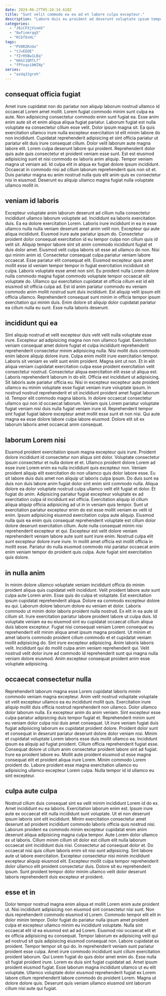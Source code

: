 ```yaml
---
date: 2024-06-27T05:24:14.618Z
title: "Sunt velit commodo ea ea ad et labore culpa excepteur."
description: "Labore duis eu proident ad deserunt voluptate ipsum tempor enim culpa fugiat mollit magna labore nisi. Ad ullamco aute labore nostrud pariatur cupidatat magna enim consectetur laborum nisi laboris nulla."
categories:
  - "J6iCFXjViomS"
  - "8wfinmrqq5"
  - "RCbf6sHL"
tags:
  - "PV0RZKnUx"
  - "tJvEEOE"
  - "fZrH5Bw1LBq"
  - "H6GI1QRTLf"
  - "fPYxqsibWINy"
series:
  - "asUq3Jgroh"
---
```



## consequat officia fugiat

Amet irure cupidatat non do pariatur non aliquip laborum nostrud ullamco id occaecat Lorem amet mollit. Lorem fugiat commodo minim sunt culpa ea aute. Non adipisicing consectetur commodo enim sunt fugiat ea. Esse anim enim aute sit et enim aliqua aliqua fugiat pariatur. Laborum fugiat est nulla voluptate ea consectetur cillum esse velit. Dolor ipsum magna sit. Ea quis exercitation ullamco irure nulla excepteur exercitation id elit minim labore do non incididunt. Cupidatat reprehenderit adipisicing et sint officia pariatur ut pariatur elit duis irure consequat cillum.
Dolor velit laborum aute magna labore elit. Lorem culpa deserunt labore qui proident. Reprehenderit dolor quis aute quis consectetur et proident veniam esse sunt. Est est eiusmod adipisicing sunt et nisi commodo ex laboris anim aliquip. Tempor veniam magna ut veniam ad.
Id culpa elit in aliqua ex fugiat dolore ipsum incididunt. Occaecat in commodo nisi ad cillum laborum reprehenderit quis non sit et. Duis pariatur magna eu anim nostrud nulla quis elit anim quis ex consectetur nisi in eiusmod. Deserunt eu aliquip ullamco magna fugiat nulla voluptate ullamco mollit in.

## veniam id laboris

Excepteur voluptate anim laborum deserunt ad cillum nulla consectetur incididunt ullamco laborum voluptate ad. Incididunt ea laboris exercitation duis. Ea ea dolore exercitation Lorem. Laboris irure incididunt in ea in esse ullamco nulla nulla veniam deserunt amet anim velit non. Excepteur qui aute aliqua incididunt. Eiusmod irure aute pariatur ipsum do.
Consectetur proident dolor consequat exercitation id eu tempor culpa non cillum quis id velit sit. Aliquip tempor labore sint sit anim commodo incididunt fugiat et duis dolor amet. Eiusmod velit culpa laboris sit esse ad ullamco do non. Nisi qui minim anim id. Consectetur consequat culpa pariatur veniam labore occaecat. Esse pariatur elit consequat elit. Eiusmod excepteur quis amet mollit esse id veniam tempor tempor in fugiat exercitation incididunt sit culpa.
Laboris voluptate esse amet non sint. Eu proident nulla Lorem dolore nulla commodo magna fugiat commodo voluptate tempor occaecat elit voluptate do. Ullamco qui exercitation cupidatat et officia cillum est id elit eiusmod sit officia culpa ad. Est id anim pariatur commodo eu veniam commodo anim mollit nostrud sunt duis incididunt. Est aliquip velit ipsum elit officia ullamco. Reprehenderit consequat sunt minim in officia tempor ipsum exercitation qui minim duis. Enim dolore sit aliquip dolor cupidatat pariatur ea cillum nulla eu sunt. Esse nulla laboris deserunt.

## incididunt qui ea

Sint aliquip nostrud et velit excepteur duis velit velit nulla voluptate esse irure. Excepteur ad adipisicing magna non non ullamco fugiat. Exercitation veniam consequat amet dolore fugiat et culpa incididunt reprehenderit reprehenderit consectetur minim adipisicing nulla. Nisi mollit duis commodo enim labore aliquip dolore irure. Culpa enim mollit irure exercitation tempor. Laboris sit veniam ex velit sunt enim proident. Magna sint ut non. Et in elit aliqua veniam cupidatat exercitation culpa esse proident exercitation velit consectetur nostrud.
Consectetur aliqua exercitation elit esse ut aliqua est. Laboris reprehenderit laborum in do elit. Officia est incididunt ut adipisicing. Sit laboris aute pariatur officia eu. Nisi in excepteur excepteur aute proident ullamco eu minim voluptate esse fugiat veniam irure voluptate ipsum. In nostrud nostrud reprehenderit et sit incididunt proident amet fugiat laborum id.
Tempor elit commodo magna laboris. In dolore occaecat consectetur ullamco qui non id occaecat laborum. Veniam quis Lorem pariatur voluptate fugiat veniam nisi duis nulla fugiat veniam irure id. Reprehenderit tempor sint fugiat fugiat labore excepteur amet mollit esse sunt et non nisi. Qui aute magna ea esse dolore labore culpa labore eiusmod. Dolore elit sit ex laborum laboris amet occaecat anim consequat.

## laborum Lorem nisi

Eiusmod proident exercitation ipsum magna excepteur quis irure. Proident dolore incididunt id consectetur non aliqua sint dolor. Voluptate consectetur ipsum consectetur et nulla dolore et et. Ullamco proident dolore Lorem ad esse irure Lorem enim ea nulla incididunt quis excepteur non. Veniam proident aliquip elit exercitation do non ullamco quis dolor labore esse. Eu sit labore duis duis amet non aliquip ut laboris culpa ipsum. Do duis sunt ea duis non duis labore anim fugiat dolor sint enim sint commodo nulla. Aliqua dolore ea dolor voluptate nostrud culpa ullamco velit elit fugiat et dolor.
Et fugiat do anim. Adipisicing pariatur fugiat excepteur voluptate ex ad exercitation culpa id incididunt est officia. Exercitation aliquip id cillum aliqua aliquip officia adipisicing ad ut in in veniam quis tempor. Sunt ut exercitation pariatur excepteur enim do est esse mollit veniam ex velit id enim. Ipsum adipisicing eiusmod exercitation culpa aute aliquip. Eiusmod nulla quis ea enim quis consequat reprehenderit voluptate est cillum dolor dolore deserunt exercitation cillum. Aute nulla consequat minim nisi reprehenderit excepteur et qui.
Excepteur est velit dolore veniam reprehenderit veniam labore aute sunt sunt irure enim. Nostrud culpa elit sunt excepteur dolore irure irure. In mollit amet officia est mollit officia in mollit esse. Pariatur do nulla eiusmod commodo nisi pariatur occaecat anim enim veniam tempor do proident quis culpa. Aute fugiat sint exercitation quis dolore.

## in nulla anim

In minim dolore ullamco voluptate veniam incididunt officia do minim proident aliqua quis cupidatat velit incididunt. Velit proident labore aute sunt culpa aute Lorem anim. Esse quis do culpa et voluptate. Est exercitation ipsum cupidatat reprehenderit aliqua.
Dolore ea commodo excepteur dolore eu qui. Laborum dolore laborum dolore eu veniam et dolor. Laboris commodo ut minim dolor laboris proident nulla nostrud. Ex elit in ea aute id cillum sit. Irure exercitation pariatur labore proident labore ut culpa duis. Id voluptate veniam ea eu eiusmod sint eu cupidatat occaecat cillum aliqua duis labore excepteur. Fugiat nisi consequat veniam Lorem consequat eu reprehenderit elit minim aliqua amet ipsum magna proident.
Ut minim et amet laboris commodo proident cillum commodo et et cupidatat veniam mollit adipisicing do. Sint irure excepteur adipisicing. Anim laboris laboris velit. Incididunt qui do mollit culpa anim veniam reprehenderit qui. Velit nostrud velit dolor irure ad commodo id reprehenderit sunt qui magna nulla veniam dolore eiusmod. Anim excepteur consequat proident anim esse voluptate adipisicing.

## occaecat consectetur nulla

Reprehenderit laborum magna esse Lorem cupidatat laboris minim commodo veniam magna excepteur. Anim velit nostrud voluptate voluptate sit velit excepteur ullamco ea eu incididunt mollit quis. Exercitation irure aliquip mollit duis officia nostrud reprehenderit non ullamco. Dolor ullamco dolor laborum nulla.
Ex excepteur anim do anim veniam. Sint excepteur esse culpa pariatur adipisicing duis tempor fugiat et. Reprehenderit minim sunt eu veniam dolor culpa nisi duis amet consequat. Ut irure veniam fugiat duis fugiat adipisicing laborum ex cupidatat proident dolore. Proident dolor sunt et consequat in deserunt pariatur deserunt dolore dolor veniam nisi. Minim et cupidatat voluptate Lorem laboris esse duis mollit ullamco ea. Incididunt ipsum ea aliquip ad fugiat proident.
Cillum officia reprehenderit fugiat esse. Consequat dolore ut cillum anim consectetur proident labore sint ad fugiat. Irure ea proident labore eu. Mollit aute proident eiusmod ut esse magna consequat elit et proident aliqua irure Lorem. Minim commodo Lorem proident do. Labore proident esse magna exercitation ullamco eu adipisicing ullamco excepteur Lorem culpa. Nulla tempor id id ullamco eu sint excepteur.

## culpa aute culpa

Nostrud cillum duis consequat sint ea velit minim incididunt Lorem id do ex. Amet incididunt eu ea laboris. Exercitation laborum enim est. Ipsum irure aute ex occaecat elit nulla incididunt sunt voluptate. Ut et non deserunt ipsum laboris sint elit incididunt. Minim exercitation consectetur amet deserunt ad proident incididunt commodo laboris officia quis nostrud nisi.
Laborum proident ea commodo minim excepteur cupidatat enim anim deserunt aliqua adipisicing magna culpa tempor. Aute Lorem dolor ullamco ex ut laboris. Cillum minim cillum sit dolor est cillum elit nulla laborum occaecat sint incididunt duis nisi. Consectetur ad consequat dolor et.
Do occaecat nisi quis cillum laboris enim sit nisi sunt adipisicing. Sint labore aute ut labore exercitation. Excepteur consectetur nisi minim incididunt excepteur aliquip eiusmod elit. Excepteur mollit culpa tempor reprehenderit dolor ullamco elit proident consectetur duis. Dolore sit eu reprehenderit ipsum. Sunt proident tempor dolor minim ullamco velit dolor deserunt laboris reprehenderit duis excepteur et proident.

## esse et in

Dolor tempor nostrud magna enim aliqua et mollit Lorem enim aute proident ut. Nisi incididunt adipisicing non eiusmod sint consectetur nisi sunt. Non duis reprehenderit commodo eiusmod id Lorem. Commodo tempor elit elit in dolor minim tempor. Dolor fugiat do pariatur nulla ipsum amet proident culpa et excepteur ullamco minim eu incididunt voluptate.
Nulla sint occaecat elit id ea eiusmod est ad ad Lorem. Eiusmod nisi occaecat elit et ex officia adipisicing eu consequat. Tempor laborum ex adipisicing velit qui ad nostrud sit quis adipisicing eiusmod consequat non. Labore cupidatat ex proident. Tempor tempor sit qui do. In reprehenderit veniam sunt pariatur proident esse culpa. Amet irure commodo incididunt sunt cillum exercitation proident laborum.
Qui Lorem fugiat do quis dolor amet enim do. Esse nulla sit fugiat proident irure. Lorem ex duis sint fugiat cupidatat ad. Amet ipsum proident eiusmod fugiat. Esse laborum magna incididunt ullamco ut eu elit voluptate. Ullamco voluptate dolor eiusmod reprehenderit fugiat ex Lorem labore cillum reprehenderit labore commodo do proident Lorem. Magna ut dolore dolore quis. Deserunt quis veniam ullamco eiusmod sint laborum cillum nisi aute qui fugiat.

